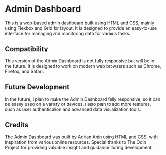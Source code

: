 # Admin Dashboard

This is a web-based admin dashboard built using HTML and CSS, mainly using Flexbox and Grid for layout. It is designed to provide an easy-to-use interface for managing and monitoring data for various tasks.

## Compatibility

This version of the Admin Dashboard is not fully responsive but will be in the future. It is designed to work on modern web browsers such as Chrome, Firefox, and Safari.

## Future Development

In the future, I plan to make the Admin Dashboard fully responsive, so it can be easily used on a variety of devices. I also plan to add more features, such as user authentication and advanced data visualization tools.

## Credits

The Admin Dashboard was built by Adrian Anin using HTML and CSS, with inspiration from various online resources. Special thanks to The Odin Project for providing valuable insight and guidance during development.

